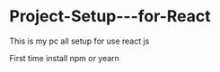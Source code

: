# Project-Setup---for-React
This is my pc all setup for use react js

First time install npm or yearn 


